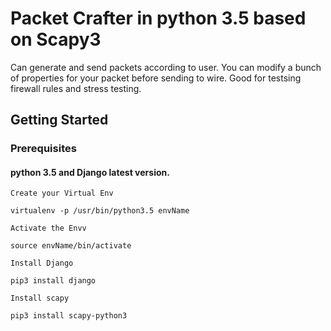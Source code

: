 # Packet Crafter in python 3.5 based on Scapy3
  
Can generate and send packets according to user. You can modify a bunch of properties for your packet before sending to wire.
Good for testsing firewall rules and stress testing.

## Getting Started

### Prerequisites

#### python 3.5  and Django latest version.

```
Create your Virtual Env

virtualenv -p /usr/bin/python3.5 envName

Activate the Envv 

source envName/bin/activate

Install Django

pip3 install django

Install scapy 

pip3 install scapy-python3

```
